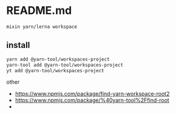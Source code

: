 # README.md

    mixin yarn/lerna workspace

## install

```bash
yarn add @yarn-tool/workspaces-project
yarn-tool add @yarn-tool/workspaces-project
yt add @yarn-tool/workspaces-project
```

other

- https://www.npmjs.com/package/find-yarn-workspace-root2
- https://www.npmjs.com/package/%40yarn-tool%2Ffind-root
- 
